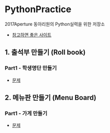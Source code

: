 # PythonPractice
2017Aperture 동아리원의 Python실력을 위한 저장소
- [참고하면 좋은 사이트](http://pythonstudy.xyz/Python/Basics)
## 1. 출석부 만들기 (Roll book)
### Part1 - 학생명단 만들기
- [문제](https://github.com/Aperturedimigo/PythonPractice/blob/master/Roll%20Book/Roll%20Book%20Part%2001.md)
## 2. 메뉴판 만들기 (Menu Board)
### Part1 - 가게 만들기
- [문제](https://github.com/Aperturedimigo/PythonPractice/blob/master/Menu%20Board/Menu%20Board%20Part%2001.md)

